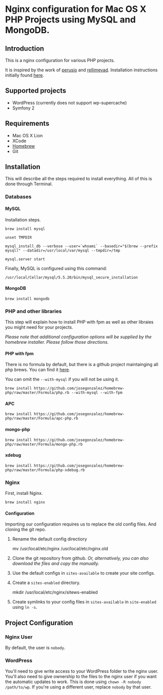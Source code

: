 # Nginx configuration for Mac OS X PHP Projects using MySQL and MongoDB.

## Introduction
   
This is a nginx configuration for various PHP projects.

It is inspired by the work of [perusio](https://github.com/perusio "perusio") and [rellimevad](https://github.com/rellimevad "rellimevad"). Installation instructions initially found [here](http://www.rabblemedia.net/installing-nginx-php-fpm-and-mysql-drupal-osx-lion-homebrew "here").

## Supported projects

*  WordPress (currently does not support wp-supercache)
*  Symfony 2

## Requirements

*  Mac OS X Lion
*  XCode
*  [Homebrew](http://mxcl.github.com/homebrew/ "Homebrew")
*  Git

## Installation

This will describe all the steps required to install everything. All of this is done through Terminal.

### Databases

#### MySQL

Installation steps.

	brew install mysql

	unset TMPDIR

	mysql_install_db --verbose --user=`whoami` --basedir="$(brew --prefix mysql)" --datadir=/usr/local/var/mysql --tmpdir=/tmp

	mysql.server start

Finally, MySQL is configured using this command:

	/usr/local/Cellar/mysql/5.5.20/bin/mysql_secure_installation

#### MongoDB

	brew install mongodb

### PHP and other libraries

This step will explain how to install PHP with fpm as well as other libraies you might need for your projects.

_Please note that additional configuration options will be supplied by the homebrew installer. Please follow those directions._

#### PHP with fpm

There is no formula by default, but there is a github project maintainging all php brews. You can find it [here](https://github.com/josegonzalez/homebrew-php "here").

You can omit the `--with-mysql` if you will not be using it.

	brew install https://github.com/josegonzalez/homebrew-php/raw/master/Formula/php.rb --with-mysql --with-fpm

#### APC
	
	brew install https://github.com/josegonzalez/homebrew-php/raw/master/Formula/apc-php.rb

#### mongo-php

	brew install https://github.com/josegonzalez/homebrew-php/raw/master/Formula/mongo-php.rb

#### xdebug

	brew install https://github.com/josegonzalez/homebrew-php/raw/master/Formula/php-xdebug.rb

### Nginx

First, install Nginx.

	brew install nginx

#### Configuration

Importing our configuration requires us to replace the old config files. And cloning the git repo.

1. Rename the default config directiory

	mv /usr/local/etc/nginx /usr/local/etc/nginx.old

2. Clone the git repository from github. _Or, alternatively, you can also download the files and copy the manually._

3. Use the default configs in `sites-available` to create your site configs.

4. Create a `sites-enabled` directory.

	mkdir /usr/local/etc/nginx/sitews-enabled

5. Create symlinks to your config files in `sites-available` in `site-enabled` using `ln -s`.

## Project Configuration

### Nginx User

By default, the user is `nobody`.

### WordPress

You'll need to give write access to your WordPress folder to the nginx user. You'll also need to give ownership to the files to the nginx user if you want the automatic updates to work. This is done using `chown -R nobody /path/to/wp`. If you're using a different user, replace `nobody` by that user.